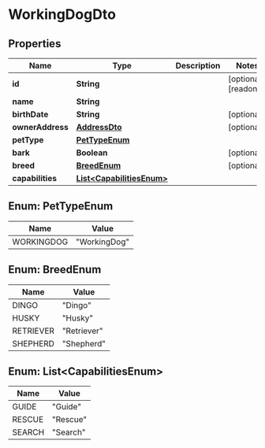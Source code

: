 

# WorkingDogDto


## Properties

| Name | Type | Description | Notes |
|------------ | ------------- | ------------- | -------------|
|**id** | **String** |  |  [optional] [readonly] |
|**name** | **String** |  |  |
|**birthDate** | **String** |  |  [optional] |
|**ownerAddress** | [**AddressDto**](AddressDto.md) |  |  [optional] |
|**petType** | [**PetTypeEnum**](#PetTypeEnum) |  |  |
|**bark** | **Boolean** |  |  [optional] |
|**breed** | [**BreedEnum**](#BreedEnum) |  |  [optional] |
|**capabilities** | [**List&lt;CapabilitiesEnum&gt;**](#List&lt;CapabilitiesEnum&gt;) |  |  |



## Enum: PetTypeEnum

| Name | Value |
|---- | -----|
| WORKINGDOG | &quot;WorkingDog&quot; |



## Enum: BreedEnum

| Name | Value |
|---- | -----|
| DINGO | &quot;Dingo&quot; |
| HUSKY | &quot;Husky&quot; |
| RETRIEVER | &quot;Retriever&quot; |
| SHEPHERD | &quot;Shepherd&quot; |



## Enum: List&lt;CapabilitiesEnum&gt;

| Name | Value |
|---- | -----|
| GUIDE | &quot;Guide&quot; |
| RESCUE | &quot;Rescue&quot; |
| SEARCH | &quot;Search&quot; |



